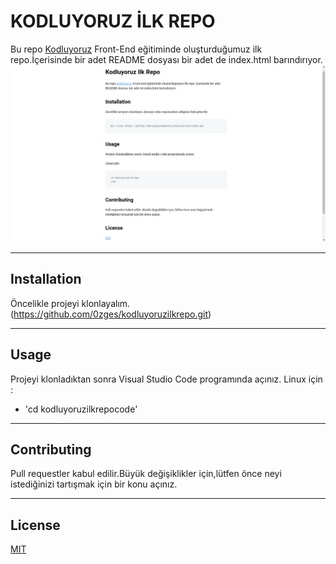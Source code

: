 # KODLUYORUZ İLK REPO
Bu repo [Kodluyoruz](https://www.kodluyoruz.org/)    Front-End eğitiminde oluşturduğumuz ilk repo.İçerisinde bir adet README dosyası bir adet de index.html barındırıyor.
![](https://raw.githubusercontent.com/Kodluyoruz/taskforce/main/git/odev1/figures/markdown.png)

---

## Installation
Öncelikle projeyi klonlayalım.(https://github.com/0zges/kodluyoruzilkrepo.git)

---

## Usage
Projeyi klonladıktan sonra Visual Studio Code programında açınız.
Linux için : 
  - 'cd kodluyoruzilkrepocode'

---

## Contributing

Pull requestler kabul edilir.Büyük değişiklikler için,lütfen önce neyi istediğinizi tartışmak için bir konu açınız.

---

## License
[MIT](https://choosealicense.com/licenses/mit/)



